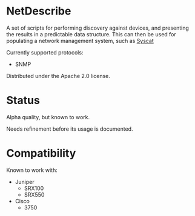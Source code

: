 NetDescribe
============

A set of scripts for performing discovery against devices, and presenting the results in a predictable data structure.
This can then be used for populating a network management system, such as [Syscat](https://github.com/equill/syscat)

Currently supported protocols:
- SNMP

Distributed under the Apache 2.0 license.


# Status

Alpha quality, but known to work.

Needs refinement before its usage is documented.


# Compatibility

Known to work with:
- Juniper
    - SRX100
    - SRX550
- Cisco
    - 3750

